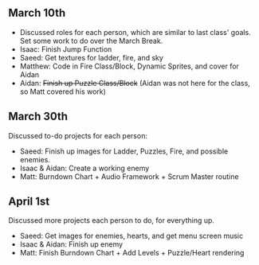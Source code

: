 ## March 10th
* Discussed roles for each person, which are similar to last class' goals. Set some work to do over the March Break.
* Isaac: Finish Jump Function
* Saeed: Get textures for ladder, fire, and sky
* Matthew: Code in Fire Class/Block, Dynamic Sprites, and cover for Aidan
* Aidan: ~~Finish up Puzzle Class/Block~~ (Aidan was not here for the class, so Matt covered his work)

## March 30th
Discussed to-do projects for each person:
* Saeed: Finish up images for Ladder, Puzzles, Fire, and possible enemies.
* Isaac & Aidan: Create a working enemy
* Matt: Burndown Chart + Audio Framework + Scrum Master routine

## April 1st
Discussed more projects each person to do, for everything up.
* Saeed: Get images for enemies, hearts, and get menu screen music
* Isaac & Aidan: Finish up enemy
* Matt: Finish Burndown Chart + Add Levels + Puzzle/Heart rendering
